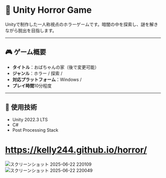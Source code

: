 # 👻 Unity Horror Game

Unityで制作した一人称視点のホラーゲームです。暗闇の中を探索し、謎を解きながら脱出を目指します。

---

## 🎮 ゲーム概要

- **タイトル**：おばちゃんの家（後で変更可能）
- **ジャンル**：ホラー / 探索 / 
- **対応プラットフォーム**：Windows /
- **プレイ時間**10分程度

---

## 🧰 使用技術

- Unity 2022.3 LTS
- C#
- Post Processing Stack

# https://kelly244.github.io/horror/


![スクリーンショット 2025-06-22 220109](https://github.com/user-attachments/assets/39de8ae0-494e-45a0-8e56-5e48c156a34c)
![スクリーンショット 2025-06-22 220049](https://github.com/user-attachments/assets/6b4a36ab-cb26-4acc-a3a4-f7ce3eab0962)
